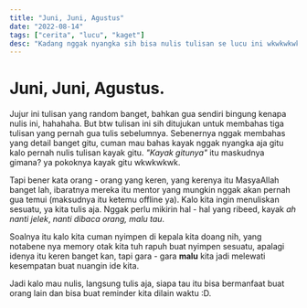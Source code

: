 ```yaml
---
title: "Juni, Juni, Agustus"
date: "2022-08-14"
tags: ["cerita", "lucu", "kaget"]
desc: "Kadang nggak nyangka sih bisa nulis tulisan se lucu ini wkwkwkwk. Kalo kepo, langsung baca tulisan sebelum ini ya!"
---
```

# Juni, Juni, Agustus.
Jujur ini tulisan yang random banget, bahkan gua sendiri bingung kenapa nulis ini, hahahaha. But btw tulisan ini sih ditujukan untuk membahas tiga tulisan yang pernah gua tulis sebelumnya. Sebenernya nggak membahas yang detail banget gitu, cuman mau bahas kayak nggak nyangka aja gitu kalo pernah nulis tulisan kayak gitu. *"Kayak gitunya"* itu maskudnya gimana? ya pokoknya kayak gitu wkwkwkwk.

Tapi bener kata orang - orang yang keren, yang kerenya itu MasyaAllah banget lah, ibaratnya mereka itu mentor yang mungkin nggak akan pernah gua temui (maksudnya itu ketemu offline ya). Kalo kita ingin menuliskan sesuatu, ya kita tulis aja. Nggak perlu mikirin hal - hal yang ribeed, kayak *ah nanti jelek*, *nanti dibaca orang, malu tau*. 

Soalnya itu kalo kita cuman nyimpen di kepala kita doang nih, yang notabene nya memory otak kita tuh rapuh buat nyimpen sesuatu, apalagi idenya itu keren banget kan, tapi gara - gara **malu** kita jadi melewati kesempatan buat nuangin ide kita.

Jadi kalo mau nulis, langsung tulis aja, siapa tau itu bisa bermanfaat buat orang lain dan bisa buat reminder kita dilain waktu :D.